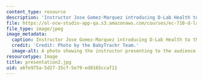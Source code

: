 ```yaml
---
content_type: resource
description: 'Instructor Jose Gomez-Marquez introducing D-Lab Health to the audience. '
file: https://ol-ocw-studio-app-qa.s3.amazonaws.com/courses/ec-710-d-lab-medical-technologies-for-the-developing-world-spring-2010/a6fe975a5d2735cf5e79ed8165ccaf11_presentation2.jpg
file_type: image/jpeg
image_metadata:
  caption: Instructor Jose Gomez-Marquez introducing D-Lab Health to the audience.
  credit: 'Credit: Photo by the BabyTrackr Team.'
  image-alt: A photo showing the instructor presenting to the audience.
resourcetype: Image
title: presentation2.jpg
uid: a6fe975a-5d27-35cf-5e79-ed8165ccaf11
---
```


